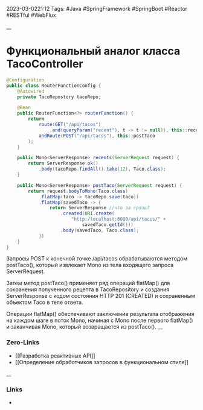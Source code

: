 2023-03-0221:12
Tags: #Java #SpringFramework #SpringBoot #Reactor #RESTful #WebFlux

__
# Функциональный аналог класса TacoController

```java
@Configuration
public class RouterFunctionConfig {
	@Autowired
	private TacoRepostory tacoRepo;

	@Bean
	public RouterFunction<?> routerFunction() {
		return 
			route(GET("/api/tacos")
				.and(queryParam("recent"), t -> t != null)), this::recents)
			andRoute(POST("/api/tacos"), this::postTaco		
		);
	}

	public Mono<ServerResponse> recents(ServerRequest request) {
		return ServerResponse.ok()
			.body(tacoRepo.findAll().take(12), Taco.class);
	}

	public Mono<ServerResponse> postTaco(ServerRequest request) {
		return request.bodyToMono(Taco.class)
			.flatMap(taco -> tacoRepo.save(taco))
			.flatMap(savedTaco -> {
				return ServerResponse //что за грязь?
					.created(URI.create(
						"http:/localhost:8080/api/tacos/" +
							savedTaco.getId()))
					.body(savedTaco, Taco.class);
			})
	}
}
```
Запросы POST к конечной точке /api/tacos обрабатываются методом postTaco(), который извлекает Mono из тела входящего запроса ServerRequest. 

Затем метод postTaco() применяет ряд операций flatMap() для сохранения полученного рецепта в TacoRepository и создания ServerResponse с кодом состояния HTTP 201 (CREATED) и сохраненным объектом Taco в теле ответа. 

Операции flatMap() обеспечивают заключение результата отображения на каждом шаге в поток Mono, начиная с Mono после первого flatMap() и заканчивая Mono, который возвращается из postTaco().
__
### Zero-Links
- [[Разработка реактивных API]]
- [[Определение обработчиков запросов в функциональном стиле]]

__
### Links
- 

